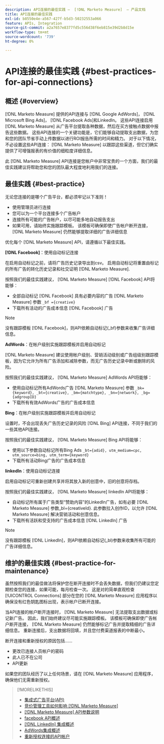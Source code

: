 ```yaml
---
description: API连接的最佳实践 —  [!DNL Marketo Measure]  — 产品文档
title: API连接的最佳实践
exl-id: b8550e4e-a567-427f-b5d3-50232553a066
feature: APIs, Integration
source-git-commit: a2a7657e8377fd5c556d38f6eb815e39d2b8d15e
workflow-type: tm+mt
source-wordcount: '739'
ht-degree: 0%

---
```


# API连接的最佳实践 {#best-practices-for-api-connections}

## 概述 {#overview}

[!DNL Marketo Measure] 提供的API连接与 [!DNL Google AdWords]， [!DNL Microsoft Bing Ads]， [!DNL Facebook Ads]和LinkedIn。 这些API连接启用 [!DNL Marketo Measure] 从广告平台提取各种数据，然后在买方接触点数据中报告这些数据。 这些API连接的一个关键功能是，它们能够自动提取支出数据，为您和您的团队节省手动上传数据以进行ROI报告所需的时间和精力。 对于以下情况，不必设置这些API连接： [!DNL Marketo Measure] 以跟踪这些渠道，但它们确实提供了可增强报表的有价值的细粒度详细信息。

此 [!DNL Marketo Measure] API连接是您帐户中非常宝贵的一个方面，我们的最佳实践建议将帮助您和您的团队最大程度地利用我们的连接。

## 最佳实践 {#best-practice}

无论您连接的是哪个广告平台，都必须牢记以下准则！

* 使用管理员进行连接
* 您可以为一个平台连接多个广告帐户
* 连接所有可能的广告帐户，以尽可能多地自动报告支出
* 如果可用，请始终实施跟踪模板。 该模板可确保即使广告帐户断开连接， [!DNL Marketo Measure] 仍然能够提取详细的广告详细信息

优化每个 [!DNL Marketo Measure] API，请遵循以下最佳实践。

**[!DNL Facebook]**：使用自动标记连接

在启用自动标记之前，请将广告历史记录导出到csv。 启用自动标记将重置由标记的所有广告的转化历史记录和社交证明 [!DNL Marketo Measure].

按照我们的最佳实践建议， [!DNL Marketo Measure] [!DNL Facebook] API将能够：

* 全部自动标记 [!DNL Facebook] 具有必要内容的广告 [!DNL Marketo Measure] 参数 `_bf ={creative}`
* 下载所有活动的广告成本信息 [!DNL Facebook] 广告

>[!NOTE]
>
>没有跟踪模板 [!DNL Facebook]，则API依赖自动标记(_bf)参数来收集广告详细信息。

**AdWords**：在帐户级别实施跟踪模板并启用自动标记

[!DNL Marketo Measure] 建议使用帐户级别、营销活动级别或广告组级别跟踪模板，因为它允许为所有广告添加和减除参数，而无广告历史记录中断或删除的风险。

按照我们的最佳实践建议， [!DNL Marketo Measure] AdWords API将能够：

* 使用自动标记所有AdWords广告 [!DNL Marketo Measure] 参数 `_bk={keyword}, _bt={creative}, _bm={matchtype}, _bn={network}, _bg={adgroupID}`
* 下载所有有效AdWords广告的广告成本信息

**Bing**：在帐户级别实施跟踪模板并启用自动标记

设置时，不会出现丢失广告历史记录的风险 [!DNL Bing] API连接，不同于我们的一些其他API连接。

按照我们的最佳实践建议， [!DNL Marketo Measure] Bing API将能够：
* 使用以下参数自动标记所有Bing Ads `_bt={adid}, utm_medium=cpc, utm_source=bing, utm_term={keyword}`
* 下载所有活动Bing广告的广告成本信息

**linkedIn**：使用自动标记连接

启用自动标记可重新创建共享并将其放入新的创意中，旧的创意将存档。

按照我们的最佳实践建议， [!DNL Marketo Measure] linkedIn API将能够：

* 自动标记所有属于广告类型“赞助内容”的LinkedIn广告，如有必要 [!DNL Marketo Measure] 参数_bl={creativeId}. 此参数拉入创作ID，以允许 [!DNL Marketo Measure] 解决营销活动和创意信息。
* 下载所有活跃和受支持的广告成本信息 [!DNL LinkedIn] 广告

>[!NOTE]
>
>没有跟踪模板 [!DNL LinkedIn]，则API依赖自动标记(_bl)参数来收集所有可能的广告详细信息。

## 维护的最佳实践 {#best-practice-for-maintenance}

虽然按照我们的最佳做法将保护您在断开连接时不会丢失数据，但我们仍建议您定期检查您的连接，如果可能，每月检查一次。 这是对的简单直观检查 [!UICONTROL Connections] 部分在您的 [!DNL Marketo Measure] 应用程序以确保没有红色钥匙图标出现，表示帐户已断开连接。

当API连接的帐户断开连接时， [!DNL Marketo Measure] 无法提取支出数据或标记新广告。 因此，我们始终建议尽可能实施跟踪模板。 该模板可确保即使广告帐户断开连接， [!DNL Marketo Measure] 仍然能够标记广告并提取精细的广告详细信息。 重新连接后，支出数据将回填，并且您付费渠道报表的中断最小。

断开连接和重新授权的原因包括……

* 更改已连接人员帐户的密码
* 此人已不在公司
* API更新

如果您的团队经历了以上任何场景，请在 [!DNL Marketo Measure] 应用程序，确保他们无需重新授权。

>[!MORELIKETHIS]
>
>* [集成式广告平台(API)](/help/api-connections/utilizing-marketo-measures-api-connections/integrated-ad-platforms.md)
>* [竞价管理工具如何影响 [!DNL Marketo Measure]](/help/api-connections/utilizing-marketo-measures-api-connections/how-bid-management-tools-affect-marketo-measure.md)
>* [[!DNL Marketo Measure] API参数说明](/help/api-connections/utilizing-marketo-measures-api-connections/marketo-measure-parameters.md)
>* [facebook API概述](/help/api-connections/utilizing-marketo-measures-api-connections/facebook-api.md)
>* [[!DNL LinkedIn] 集成概述](/help/api-connections/utilizing-marketo-measures-api-connections/linkedin-integration.md)
>* [AdWords集成概述](/help/api-connections/utilizing-marketo-measures-api-connections/understanding-marketo-measure-adwords-tagging.md)
>* [重新授权连接的API帐户](/help/api-connections/utilizing-marketo-measures-api-connections/reauthorizing-connected-accounts.md)
